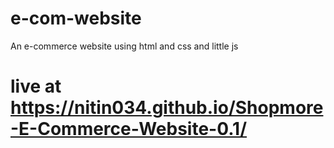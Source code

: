 # e-com-website
An e-commerce website using html and css and little js
# live at https://nitin034.github.io/Shopmore-E-Commerce-Website-0.1/
 
